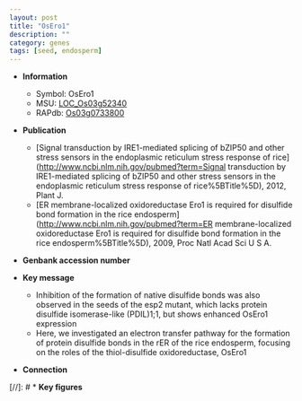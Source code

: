 ```yaml
---
layout: post
title: "OsEro1"
description: ""
category: genes
tags: [seed, endosperm]
---
```


* **Information**  
    + Symbol: OsEro1  
    + MSU: [LOC_Os03g52340](http://rice.uga.edu/cgi-bin/ORF_infopage.cgi?orf=LOC_Os03g52340)  
    + RAPdb: [Os03g0733800](https://rapdb.dna.affrc.go.jp/locus/?name=Os03g0733800)  

* **Publication**  
    + [Signal transduction by IRE1-mediated splicing of bZIP50 and other stress sensors in the endoplasmic reticulum stress response of rice](http://www.ncbi.nlm.nih.gov/pubmed?term=Signal transduction by IRE1-mediated splicing of bZIP50 and other stress sensors in the endoplasmic reticulum stress response of rice%5BTitle%5D), 2012, Plant J.
    + [ER membrane-localized oxidoreductase Ero1 is required for disulfide bond formation in the rice endosperm](http://www.ncbi.nlm.nih.gov/pubmed?term=ER membrane-localized oxidoreductase Ero1 is required for disulfide bond formation in the rice endosperm%5BTitle%5D), 2009, Proc Natl Acad Sci U S A.

* **Genbank accession number**  

* **Key message**  
    + Inhibition of the formation of native disulfide bonds was also observed in the seeds of the esp2 mutant, which lacks protein disulfide isomerase-like (PDIL)1;1, but shows enhanced OsEro1 expression
    + Here, we investigated an electron transfer pathway for the formation of protein disulfide bonds in the rER of the rice endosperm, focusing on the roles of the thiol-disulfide oxidoreductase, OsEro1

* **Connection**  

[//]: # * **Key figures**  


